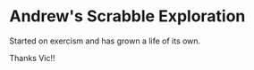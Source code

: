 # Andrew's Scrabble Exploration

Started on exercism and has grown a life of its own.

Thanks Vic!!

